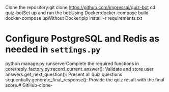 Clone the repository:git clone https://github.com/impressai/quiz-bot
cd quiz-botSet up and run the bot:Using Docker:docker-compose build
docker-compose upWithout Docker:pip install -r requirements.txt
# Configure PostgreSQL and Redis as needed in `settings.py`
python manage.py runserverComplete the required functions in core/reply_factory.py:record_current_answer(): Validate and store user answers.get_next_question(): Present all quiz questions sequentially.generate_final_response(): Provide the quiz result with the final score.# GitHub-clone-
